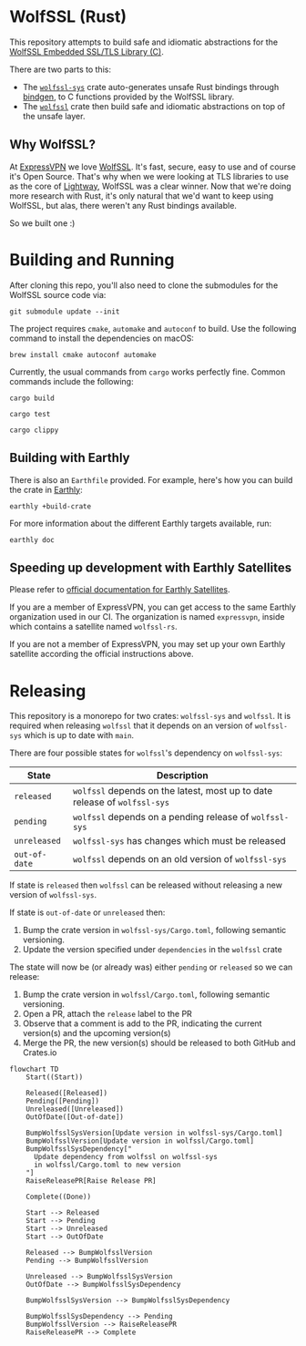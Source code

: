 # WolfSSL (Rust)

This repository attempts to build safe and idiomatic abstractions for the [WolfSSL Embedded SSL/TLS Library (C)][wolfssl-home].

There are two parts to this:

- The [`wolfssl-sys`][] crate auto-generates unsafe Rust bindings through [bindgen], to C functions provided by the WolfSSL library.
- The [`wolfssl`][] crate then build safe and idiomatic abstractions on top of the unsafe layer.

[wolfssl-home]: https://www.wolfssl.com/
[`wolfssl-sys`]: ./wolfssl-sys
[`wolfssl`]: ./wolfssl
[bindgen]: https://github.com/rust-lang/rust-bindgen/

## Why WolfSSL?

At [ExpressVPN](https://www.expressvpn.com) we love [WolfSSL](https://www.wolfssl.com). It's fast, secure, easy to use and of course it's Open Source. That's why when we were looking at TLS libraries to use as the core of [Lightway](https://www.lightway.com), WolfSSL was a clear winner. Now that we're doing more research with Rust, it's only natural that we'd want to keep using WolfSSL, but alas, there weren't any Rust bindings available.

So we built one :)

# Building and Running

After cloning this repo, you'll also need to clone the submodules for the WolfSSL source code via:
```
git submodule update --init
```

The project requires `cmake`, `automake` and `autoconf` to build. Use the following command to install the dependencies on macOS:
```
brew install cmake autoconf automake
```

Currently, the usual commands from `cargo` works perfectly fine. Common commands
include the following:

```
cargo build
```

```
cargo test
```

```
cargo clippy
```

## Building with Earthly
There is also an `Earthfile` provided.  For example, here's how you can build the crate in [Earthly](https://earthly.dev):

```
earthly +build-crate
```

For more information about the different Earthly targets available, run:
```
earthly doc
```
## Speeding up development with Earthly Satellites

Please refer to [official documentation for Earthly Satellites](https://docs.earthly.dev/earthly-cloud/satellites).

If you are a member of ExpressVPN, you can get access to the same Earthly organization used in our CI. The organization is named `expressvpn`, inside which contains a satellite named `wolfssl-rs`.

If you are not a member of ExpressVPN, you may set up your own Earthly satellite according the official instructions above.

# Releasing

This repository is a monorepo for two crates: `wolfssl-sys` and `wolfssl`. It is required when releasing `wolfssl` that it depends on an version of `wolfssl-sys` which is up to date with `main`.

There are four possible states for `wolfssl`'s dependency on `wolfssl-sys`:

| State         | Description                                                               |
|---------------|---------------------------------------------------------------------------|
| `released`    | `wolfssl` depends on the latest, most up to date release of `wolfssl-sys` |
| `pending`     | `wolfssl` depends on a pending release of `wolfssl-sys`                   |
| `unreleased`  | `wolfssl-sys` has changes which must be released                          |
| `out-of-date` | `wolfssl` depends on an old version of `wolfssl-sys`                      |

If state is `released` then `wolfssl` can be released without releasing a new version of `wolfssl-sys`.

If state is `out-of-date` or `unreleased` then:

1. Bump the crate version in `wolfssl-sys/Cargo.toml`, following semantic versioning.
1. Update the version specified under `dependencies` in the `wolfssl` crate

The state will now be (or already was) either `pending` or `released` so we can release:

1. Bump the crate version in `wolfssl/Cargo.toml`, following semantic versioning.
1. Open a PR, attach the `release` label to the PR
1. Observe that a comment is add to the PR, indicating the current version(s) and the upcoming version(s)
1. Merge the PR, the new version(s) should be released to both GitHub and Crates.io


```mermaid
flowchart TD
    Start((Start))

    Released([Released])
    Pending([Pending])
    Unreleased([Unreleased])
    OutOfDate([Out-of-date])

    BumpWolfsslSysVersion[Update version in wolfssl-sys/Cargo.toml]
    BumpWolfsslVersion[Update version in wolfssl/Cargo.toml]
    BumpWolfsslSysDependency["
      Update dependency from wolfssl on wolfssl-sys
      in wolfssl/Cargo.toml to new version
    "]
    RaiseReleasePR[Raise Release PR]

    Complete((Done))

    Start --> Released
    Start --> Pending
    Start --> Unreleased
    Start --> OutOfDate

    Released --> BumpWolfsslVersion
    Pending --> BumpWolfsslVersion

    Unreleased --> BumpWolfsslSysVersion
    OutOfDate --> BumpWolfsslSysDependency

    BumpWolfsslSysVersion --> BumpWolfsslSysDependency

    BumpWolfsslSysDependency --> Pending
    BumpWolfsslVersion --> RaiseReleasePR
    RaiseReleasePR --> Complete
```
